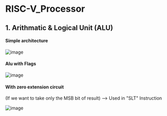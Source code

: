 # RISC-V_Processor

## 1. Arithmatic & Logical Unit (ALU)

#### Simple architecture
![image](https://github.com/Sourav365/RISC-V_Processor/assets/49667585/ca687a0f-ee1b-4f52-add8-b62f3933aeb9)

#### Alu with Flags
![image](https://github.com/Sourav365/RISC-V_Processor/assets/49667585/9bfbe2a7-dcd9-416a-bcc1-fcef51ff127a)

#### With zero extension circuit
(If we want to take only the MSB bit of result) --> Used in "SLT" Instruction

![image](https://github.com/Sourav365/RISC-V_Processor/assets/49667585/f28a2d3f-61dd-447f-8f19-ffe0e02783ac)

